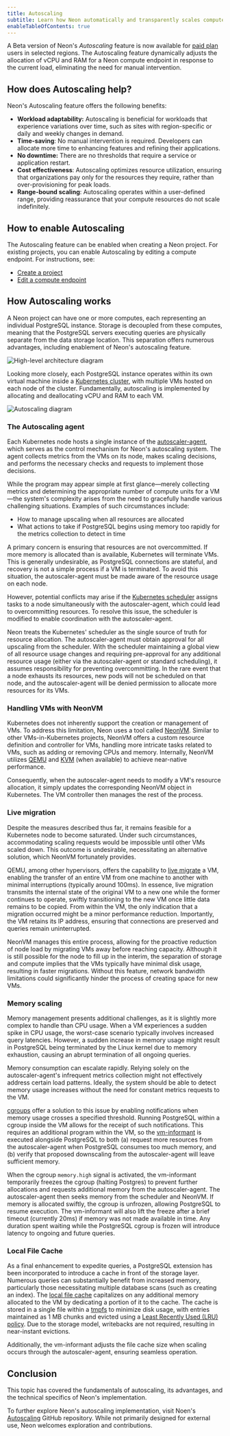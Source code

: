```yaml
---
title: Autoscaling
subtitle: Learn how Neon automatically and transparently scales compute on demand
enableTableOfContents: true
---
```


A Beta version of Neon's _Autoscaling_ feature is now available for [paid plan](https://neon.tech/docs/introduction/billing#neon-plans) users in selected regions. The Autoscaling feature dynamically adjusts the allocation of vCPU and RAM for a Neon compute endpoint in response to the current load, eliminating the need for manual intervention.

## How does Autoscaling help?

Neon's Autoscaling feature offers the following benefits:

- **Workload adaptability:** Autoscaling is beneficial for workloads that experience variations over time, such as sites with region-specific or daily and weekly changes in demand.
- **Time-saving**: No manual intervention is required. Developers can allocate more time to enhancing features and refining their applications.
- **No downtime:** There are no thresholds that require a service or application restart.
- **Cost effectiveness**: Autoscaling optimizes resource utilization, ensuring that organizations pay only for the resources they require, rather than over-provisioning for peak loads.
- **Range-bound scaling**: Autoscaling operates within a user-defined range, providing reassurance that your compute resources do not scale indefinitely.

## How to enable Autoscaling

The Autoscaling feature can be enabled when creating a Neon project. For existing projects, you can enable Autoscaling by editing a compute endpoint. For instructions, see:

- [Create a project](/docs/manage/projects#create-a-project)
- [Edit a compute endpoint](/docs/manage/endpoints#edit-a-compute-endpoint)

## How Autoscaling works

A Neon project can have one or more computes, each representing an individual PostgreSQL instance. Storage is decoupled from these computes, meaning that the PostgreSQL servers executing queries are physically separate from the data storage location. This separation offers numerous advantages, including enablement of Neon's autoscaling feature.

![High-level architecture diagram](/docs/introduction/autoscale-high-level-architecture.webp)

Looking more closely, each PostgreSQL instance operates within its own virtual machine inside a [Kubernetes cluster](/docs/reference/glossary#kubernetes-cluster), with multiple VMs hosted on each node of the cluster. Fundamentally, autoscaling is implemented by allocating and deallocating vCPU and RAM to each VM.

![Autoscaling diagram](/docs/introduction/autoscale-architecture.webp)

### The Autoscaling agent

Each Kubernetes node hosts a single instance of the [autoscaler-agent](/docs/reference/glossary#autoscaler-agent), which serves as the control mechanism for Neon's autoscaling system. The agent collects metrics from the VMs on its node, makes scaling decisions, and performs the necessary checks and requests to implement those decisions.

While the program may appear simple at first glance—merely collecting metrics and determining the appropriate number of compute units for a VM—the system's complexity arises from the need to gracefully handle various challenging situations. Examples of such circumstances include:

- How to manage upscaling when all resources are allocated
- What actions to take if PostgreSQL begins using memory too rapidly for the metrics collection to detect in time

A primary concern is ensuring that resources are not overcommitted. If more memory is allocated than is available, Kubernetes will terminate VMs. This is generally undesirable, as PostgreSQL connections are stateful, and recovery is not a simple process if a VM is terminated. To avoid this situation, the autoscaler-agent must be made aware of the resource usage on each node.

However, potential conflicts may arise if the [Kubernetes scheduler](/docs/reference/glossary#kubernetes-scheduler) assigns tasks to a node simultaneously with the autoscaler-agent, which could lead to overcommitting resources. To resolve this issue, the scheduler is modified to enable coordination with the autoscaler-agent.

Neon treats the Kubernetes' scheduler as the single source of truth for resource allocation. The autoscaler-agent must obtain approval for all upscaling from the scheduler. With the scheduler maintaining a global view of all resource usage changes and requiring pre-approval for any additional resource usage (either via the autoscaler-agent or standard scheduling), it assumes responsibility for preventing overcommitting. In the rare event that a node exhausts its resources, new pods will not be scheduled on that node, and the autoscaler-agent will be denied permission to allocate more resources for its VMs.

### Handling VMs with NeonVM

Kubernetes does not inherently support the creation or management of VMs. To address this limitation, Neon uses a tool called [NeonVM](/docs/reference/glossary#neonvm). Similar to other VMs-in-Kubernetes projects, NeonVM offers a custom resource definition and controller for VMs, handling more intricate tasks related to VMs, such as adding or removing CPUs and memory. Internally, NeonVM utilizes [QEMU](/docs/reference/glossary#qemu) and [KVM](/docs/reference/glossary#kvm) (when available) to achieve near-native performance.

Consequently, when the autoscaler-agent needs to modify a VM's resource allocation, it simply updates the corresponding NeonVM object in Kubernetes. The VM controller then manages the rest of the process.

### Live migration

Despite the measures described thus far, it remains feasible for a Kubernetes node to become saturated. Under such circumstances, accommodating scaling requests would be impossible until other VMs scaled down. This outcome is undesirable, necessitating an alternative solution, which NeonVM fortunately provides.

QEMU, among other hypervisors, offers the capability to [live migrate](/docs/reference/glossary#live-migration) a VM, enabling the transfer of an entire VM from one machine to another with minimal interruptions (typically around 100ms). In essence, live migration transmits the internal state of the original VM to a new one while the former continues to operate, swiftly transitioning to the new VM once little data remains to be copied. From within the VM, the only indication that a migration occurred might be a minor performance reduction. Importantly, the VM retains its IP address, ensuring that connections are preserved and queries remain uninterrupted.

NeonVM manages this entire process, allowing for the proactive reduction of node load by migrating VMs away before reaching capacity. Although it is still possible for the node to fill up in the interim, the separation of storage and compute implies that the VMs typically have minimal disk usage, resulting in faster migrations. Without this feature, network bandwidth limitations could significantly hinder the process of creating space for new VMs.

### Memory scaling

Memory management presents additional challenges, as it is slightly more complex to handle than CPU usage. When a VM experiences a sudden spike in CPU usage, the worst-case scenario typically involves increased query latencies. However, a sudden increase in memory usage might result in PostgreSQL being terminated by the Linux kernel due to memory exhaustion, causing an abrupt termination of all ongoing queries.

Memory consumption can escalate rapidly. Relying solely on the autoscaler-agent's infrequent metrics collection might not effectively address certain load patterns. Ideally, the system should be able to detect memory usage increases without the need for constant metrics requests to the VM.

[cgroups](/docs/reference/glossary#cgroup) offer a solution to this issue by enabling notifications when memory usage crosses a specified threshold. Running PostgreSQL within a cgroup inside the VM allows for the receipt of such notifications. This requires an additional program within the VM, so the [vm-informant](/docs/reference/glossary#vm-informant) is executed alongside PostgreSQL to both (a) request more resources from the autoscaler-agent when PostgreSQL consumes too much memory, and (b) verify that proposed downscaling from the autoscaler-agent will leave sufficient memory.

When the cgroup `memory.high` signal is activated, the vm-informant temporarily freezes the cgroup (halting Postgres) to prevent further allocations and requests additional memory from the autoscaler-agent. The autoscaler-agent then seeks memory from the scheduler and NeonVM. If memory is allocated swiftly, the cgroup is unfrozen, allowing PostgreSQL to resume execution. The vm-informant will also lift the freeze after a brief timeout (currently 20ms) if memory was not made available in time. Any duration spent waiting while the PostgreSQL cgroup is frozen will introduce latency to ongoing and future queries.

### Local File Cache

As a final enhancement to expedite queries, a PostgreSQL extension has been incorporated to introduce a cache in front of the storage layer. 
Numerous queries can substantially benefit from increased memory, particularly those necessitating multiple database scans (such as creating an index). The [local file cache](/docs/reference/glossary#local-file-cache) capitalizes on any additional memory allocated to the VM by dedicating a portion of it to the cache. The cache is stored in a single file within a [tmpfs](/docs/reference/glossary#tmpfs) to minimize disk usage, with entries maintained as 1 MB chunks and evicted using a [Least Recently Used (LRU) policy](/docs/reference/glossary#lru-policy). Due to the storage model, writebacks are not required, resulting in near-instant evictions.

Additionally, the vm-informant adjusts the file cache size when scaling occurs through the autoscaler-agent, ensuring seamless operation.

## Conclusion

This topic has covered the fundamentals of autoscaling, its advantages, and the technical specifics of Neon's implementation.

To further explore Neon's autoscaling implementation, visit Noen's [Autoscaling](https://github.com/neondatabase/autoscaling) GitHub repository. While not primarily designed for external use, Neon welcomes exploration and contributions.

